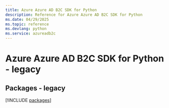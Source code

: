 ```yaml
---
title: Azure Azure AD B2C SDK for Python
description: Reference for Azure Azure AD B2C SDK for Python
ms.date: 04/29/2025
ms.topic: reference
ms.devlang: python
ms.service: azureadb2c
---
```

# Azure Azure AD B2C SDK for Python - legacy
## Packages - legacy
[!INCLUDE [packages](azure-ad-b2c-index.md)]
